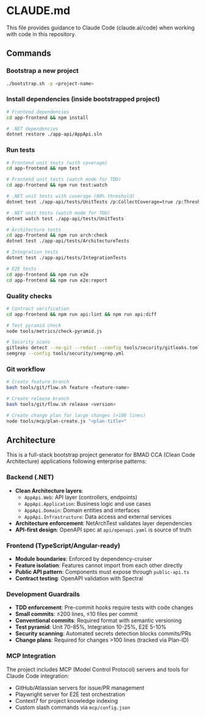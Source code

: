 # CLAUDE.md

This file provides guidance to Claude Code (claude.ai/code) when working with code in this repository.

## Commands

### Bootstrap a new project
```bash
./bootstrap.sh -p <project-name>
```

### Install dependencies (inside bootstrapped project)
```bash
# Frontend dependencies
cd app-frontend && npm install

# .NET dependencies
dotnet restore ./app-api/AppApi.sln
```

### Run tests
```bash
# Frontend unit tests (with coverage)
cd app-frontend && npm test

# Frontend unit tests (watch mode for TDD)
cd app-frontend && npm run test:watch

# .NET unit tests with coverage (80% threshold)
dotnet test ./app-api/tests/UnitTests /p:CollectCoverage=true /p:Threshold=80

# .NET unit tests (watch mode for TDD)
dotnet watch test ./app-api/tests/UnitTests

# Architecture tests
cd app-frontend && npm run arch:check
dotnet test ./app-api/tests/ArchitectureTests

# Integration tests
dotnet test ./app-api/tests/IntegrationTests

# E2E tests
cd app-frontend && npm run e2e
cd app-frontend && npm run e2e:report
```

### Quality checks
```bash
# Contract verification
cd app-frontend && npm run api:lint && npm run api:diff

# Test pyramid check
node tools/metrics/check-pyramid.js

# Security scans
gitleaks detect --no-git --redact --config tools/security/gitleaks.toml
semgrep --config tools/security/semgrep.yml
```

### Git workflow
```bash
# Create feature branch
bash tools/git/flow.sh feature <feature-name>

# Create release branch
bash tools/git/flow.sh release <version>

# Create change plan for large changes (>100 lines)
node tools/mcp/plan-create.js "<plan-title>"
```

## Architecture

This is a full-stack bootstrap project generator for BMAD CCA (Clean Code Architecture) applications following enterprise patterns:

### Backend (.NET)
- **Clean Architecture layers**:
  - `AppApi.Web`: API layer (controllers, endpoints)
  - `AppApi.Application`: Business logic and use cases
  - `AppApi.Domain`: Domain entities and interfaces
  - `AppApi.Infrastructure`: Data access and external services
- **Architecture enforcement**: NetArchTest validates layer dependencies
- **API-first design**: OpenAPI spec at `api/openapi.yaml` is source of truth

### Frontend (TypeScript/Angular-ready)
- **Module boundaries**: Enforced by dependency-cruiser
- **Feature isolation**: Features cannot import from each other directly
- **Public API pattern**: Components must expose through `public-api.ts`
- **Contract testing**: OpenAPI validation with Spectral

### Development Guardrails
- **TDD enforcement**: Pre-commit hooks require tests with code changes
- **Small commits**: ≤200 lines, ≤10 files per commit
- **Conventional commits**: Required format with semantic versioning
- **Test pyramid**: Unit 70-85%, Integration 10-25%, E2E 5-10%
- **Security scanning**: Automated secrets detection blocks commits/PRs
- **Change plans**: Required for changes >100 lines (tracked via Plan-ID)

### MCP Integration
The project includes MCP (Model Control Protocol) servers and tools for Claude Code integration:
- GitHub/Atlassian servers for issue/PR management
- Playwright server for E2E test orchestration
- Context7 for project knowledge indexing
- Custom slash commands via `mcp/config.json`